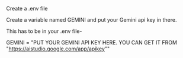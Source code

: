 Create a .env file

Create a variable named GEMINI and put your Gemini api key in there.

This has to be in your .env file-

GEMINI = "PUT YOUR GEMINI API KEY HERE. YOU CAN GET IT FROM "https://aistudio.google.com/app/apikey""

